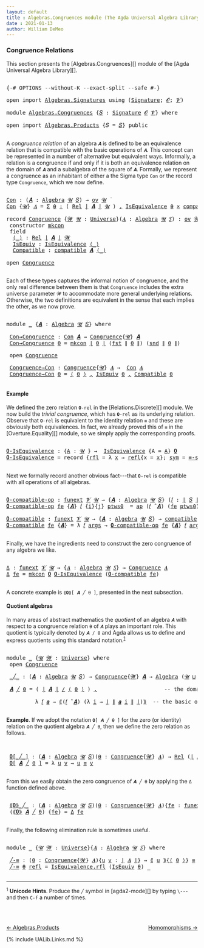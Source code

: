 ```yaml
---
layout: default
title : Algebras.Congruences module (The Agda Universal Algebra Library)
date : 2021-01-13
author: William DeMeo
---
```


### <a id="congruence-relations">Congruence Relations</a>
This section presents the [Algebras.Congruences][] module of the [Agda Universal Algebra Library][].

<pre class="Agda">

<a id="313" class="Symbol">{-#</a> <a id="317" class="Keyword">OPTIONS</a> <a id="325" class="Pragma">--without-K</a> <a id="337" class="Pragma">--exact-split</a> <a id="351" class="Pragma">--safe</a> <a id="358" class="Symbol">#-}</a>

<a id="363" class="Keyword">open</a> <a id="368" class="Keyword">import</a> <a id="375" href="Algebras.Signatures.html" class="Module">Algebras.Signatures</a> <a id="395" class="Keyword">using</a> <a id="401" class="Symbol">(</a><a id="402" href="Algebras.Signatures.html#1238" class="Function">Signature</a><a id="411" class="Symbol">;</a> <a id="413" href="Overture.Preliminaries.html#8157" class="Generalizable">𝓞</a><a id="414" class="Symbol">;</a> <a id="416" href="Universes.html#262" class="Generalizable">𝓥</a><a id="417" class="Symbol">)</a>

<a id="420" class="Keyword">module</a> <a id="427" href="Algebras.Congruences.html" class="Module">Algebras.Congruences</a> <a id="448" class="Symbol">{</a><a id="449" href="Algebras.Congruences.html#449" class="Bound">𝑆</a> <a id="451" class="Symbol">:</a> <a id="453" href="Algebras.Signatures.html#1238" class="Function">Signature</a> <a id="463" href="Overture.Preliminaries.html#8157" class="Generalizable">𝓞</a> <a id="465" href="Universes.html#262" class="Generalizable">𝓥</a><a id="466" class="Symbol">}</a> <a id="468" class="Keyword">where</a>

<a id="475" class="Keyword">open</a> <a id="480" class="Keyword">import</a> <a id="487" href="Algebras.Products.html" class="Module">Algebras.Products</a> <a id="505" class="Symbol">{</a><a id="506" class="Argument">𝑆</a> <a id="508" class="Symbol">=</a> <a id="510" href="Algebras.Congruences.html#449" class="Bound">𝑆</a><a id="511" class="Symbol">}</a> <a id="513" class="Keyword">public</a>

</pre>

A *congruence relation* of an algebra `𝑨` is defined to be an equivalence relation that is compatible with the basic operations of `𝑨`.  This concept can be represented in a number of alternative but equivalent ways.  Informally, a relation is a congruence if and only if it is both an equivalence relation on the domain of `𝑨` and a subalgebra of the square of `𝑨`.  Formally, we represent a congruence as an inhabitant of either a the Sigma type `Con` or the record type `Congruence`, which we now define.

<pre class="Agda">

<a id="Con"></a><a id="1056" href="Algebras.Congruences.html#1056" class="Function">Con</a> <a id="1060" class="Symbol">:</a> <a id="1062" class="Symbol">(</a><a id="1063" href="Algebras.Congruences.html#1063" class="Bound">𝑨</a> <a id="1065" class="Symbol">:</a> <a id="1067" href="Algebras.Algebras.html#844" class="Function">Algebra</a> <a id="1075" href="Universes.html#260" class="Generalizable">𝓤</a> <a id="1077" href="Algebras.Congruences.html#449" class="Bound">𝑆</a><a id="1078" class="Symbol">)</a> <a id="1080" class="Symbol">→</a> <a id="1082" href="Algebras.Products.html#2231" class="Function">ov</a> <a id="1085" href="Universes.html#260" class="Generalizable">𝓤</a> <a id="1087" href="Universes.html#403" class="Function Operator">̇</a>
<a id="1089" href="Algebras.Congruences.html#1056" class="Function">Con</a> <a id="1093" class="Symbol">{</a><a id="1094" href="Algebras.Congruences.html#1094" class="Bound">𝓤</a><a id="1095" class="Symbol">}</a> <a id="1097" href="Algebras.Congruences.html#1097" class="Bound">𝑨</a> <a id="1099" class="Symbol">=</a> <a id="1101" href="MGS-MLTT.html#3074" class="Function">Σ</a> <a id="1103" href="Algebras.Congruences.html#1103" class="Bound">θ</a> <a id="1105" href="MGS-MLTT.html#3074" class="Function">꞉</a> <a id="1107" class="Symbol">(</a> <a id="1109" href="Relations.Discrete.html#6780" class="Function">Rel</a> <a id="1113" href="Overture.Preliminaries.html#13832" class="Function Operator">∣</a> <a id="1115" href="Algebras.Congruences.html#1097" class="Bound">𝑨</a> <a id="1117" href="Overture.Preliminaries.html#13832" class="Function Operator">∣</a> <a id="1119" href="Algebras.Congruences.html#1094" class="Bound">𝓤</a> <a id="1121" class="Symbol">)</a> <a id="1123" href="MGS-MLTT.html#3074" class="Function">,</a> <a id="1125" href="Relations.Quotients.html#2441" class="Record">IsEquivalence</a> <a id="1139" href="Algebras.Congruences.html#1103" class="Bound">θ</a> <a id="1141" href="MGS-MLTT.html#3515" class="Function Operator">×</a> <a id="1143" href="Algebras.Algebras.html#5905" class="Function">compatible</a> <a id="1154" href="Algebras.Congruences.html#1097" class="Bound">𝑨</a> <a id="1156" href="Algebras.Congruences.html#1103" class="Bound">θ</a>

<a id="1159" class="Keyword">record</a> <a id="Congruence"></a><a id="1166" href="Algebras.Congruences.html#1166" class="Record">Congruence</a> <a id="1177" class="Symbol">{</a><a id="1178" href="Algebras.Congruences.html#1178" class="Bound">𝓦</a> <a id="1180" href="Algebras.Congruences.html#1180" class="Bound">𝓤</a> <a id="1182" class="Symbol">:</a> <a id="1184" href="Agda.Primitive.html#423" class="Function">Universe</a><a id="1192" class="Symbol">}(</a><a id="1194" href="Algebras.Congruences.html#1194" class="Bound">𝑨</a> <a id="1196" class="Symbol">:</a> <a id="1198" href="Algebras.Algebras.html#844" class="Function">Algebra</a> <a id="1206" href="Algebras.Congruences.html#1180" class="Bound">𝓤</a> <a id="1208" href="Algebras.Congruences.html#449" class="Bound">𝑆</a><a id="1209" class="Symbol">)</a> <a id="1211" class="Symbol">:</a> <a id="1213" href="Algebras.Products.html#2231" class="Function">ov</a> <a id="1216" href="Algebras.Congruences.html#1178" class="Bound">𝓦</a> <a id="1218" href="Agda.Primitive.html#636" class="Function Operator">⊔</a> <a id="1220" href="Algebras.Congruences.html#1180" class="Bound">𝓤</a> <a id="1222" href="Universes.html#403" class="Function Operator">̇</a>  <a id="1225" class="Keyword">where</a>
 <a id="1232" class="Keyword">constructor</a> <a id="mkcon"></a><a id="1244" href="Algebras.Congruences.html#1244" class="InductiveConstructor">mkcon</a>
 <a id="1251" class="Keyword">field</a>
  <a id="Congruence.⟨_⟩"></a><a id="1259" href="Algebras.Congruences.html#1259" class="Field Operator">⟨_⟩</a> <a id="1263" class="Symbol">:</a> <a id="1265" href="Relations.Discrete.html#6780" class="Function">Rel</a> <a id="1269" href="Overture.Preliminaries.html#13832" class="Function Operator">∣</a> <a id="1271" href="Algebras.Congruences.html#1194" class="Bound">𝑨</a> <a id="1273" href="Overture.Preliminaries.html#13832" class="Function Operator">∣</a> <a id="1275" href="Algebras.Congruences.html#1178" class="Bound">𝓦</a>
  <a id="Congruence.IsEquiv"></a><a id="1279" href="Algebras.Congruences.html#1279" class="Field">IsEquiv</a> <a id="1287" class="Symbol">:</a> <a id="1289" href="Relations.Quotients.html#2441" class="Record">IsEquivalence</a> <a id="1303" href="Algebras.Congruences.html#1259" class="Field Operator">⟨_⟩</a>
  <a id="Congruence.Compatible"></a><a id="1309" href="Algebras.Congruences.html#1309" class="Field">Compatible</a> <a id="1320" class="Symbol">:</a> <a id="1322" href="Algebras.Algebras.html#5905" class="Function">compatible</a> <a id="1333" href="Algebras.Congruences.html#1194" class="Bound">𝑨</a> <a id="1335" href="Algebras.Congruences.html#1259" class="Field Operator">⟨_⟩</a>

<a id="1340" class="Keyword">open</a> <a id="1345" href="Algebras.Congruences.html#1166" class="Module">Congruence</a>

</pre>

Each of these types captures the informal notion of congruence, and the only real difference between them is that `Congruence` includes the extra universe parameter `𝓦` to accommodate more general underlying relations.   Otherwise, the two definitions are equivalent in the sense that each implies the other, as we now prove.

<pre class="Agda">

<a id="1710" class="Keyword">module</a> <a id="1717" href="Algebras.Congruences.html#1717" class="Module">_</a> <a id="1719" class="Symbol">{</a><a id="1720" href="Algebras.Congruences.html#1720" class="Bound">𝑨</a> <a id="1722" class="Symbol">:</a> <a id="1724" href="Algebras.Algebras.html#844" class="Function">Algebra</a> <a id="1732" href="Universes.html#260" class="Generalizable">𝓤</a> <a id="1734" href="Algebras.Congruences.html#449" class="Bound">𝑆</a><a id="1735" class="Symbol">}</a> <a id="1737" class="Keyword">where</a>

 <a id="1745" href="Algebras.Congruences.html#1745" class="Function">Con→Congruence</a> <a id="1760" class="Symbol">:</a> <a id="1762" href="Algebras.Congruences.html#1056" class="Function">Con</a> <a id="1766" href="Algebras.Congruences.html#1720" class="Bound">𝑨</a> <a id="1768" class="Symbol">→</a> <a id="1770" href="Algebras.Congruences.html#1166" class="Record">Congruence</a><a id="1780" class="Symbol">{</a><a id="1781" href="Algebras.Congruences.html#1732" class="Bound">𝓤</a><a id="1782" class="Symbol">}</a> <a id="1784" href="Algebras.Congruences.html#1720" class="Bound">𝑨</a>
 <a id="1787" href="Algebras.Congruences.html#1745" class="Function">Con→Congruence</a> <a id="1802" href="Algebras.Congruences.html#1802" class="Bound">θ</a> <a id="1804" class="Symbol">=</a> <a id="1806" href="Algebras.Congruences.html#1244" class="InductiveConstructor">mkcon</a> <a id="1812" href="Overture.Preliminaries.html#13832" class="Function Operator">∣</a> <a id="1814" href="Algebras.Congruences.html#1802" class="Bound">θ</a> <a id="1816" href="Overture.Preliminaries.html#13832" class="Function Operator">∣</a> <a id="1818" class="Symbol">(</a><a id="1819" href="Overture.Preliminaries.html#13836" class="Function">fst</a> <a id="1823" href="Overture.Preliminaries.html#13884" class="Function Operator">∥</a> <a id="1825" href="Algebras.Congruences.html#1802" class="Bound">θ</a> <a id="1827" href="Overture.Preliminaries.html#13884" class="Function Operator">∥</a><a id="1828" class="Symbol">)</a> <a id="1830" class="Symbol">(</a><a id="1831" href="Overture.Preliminaries.html#13888" class="Function">snd</a> <a id="1835" href="Overture.Preliminaries.html#13884" class="Function Operator">∥</a> <a id="1837" href="Algebras.Congruences.html#1802" class="Bound">θ</a> <a id="1839" href="Overture.Preliminaries.html#13884" class="Function Operator">∥</a><a id="1840" class="Symbol">)</a>

 <a id="1844" class="Keyword">open</a> <a id="1849" href="Algebras.Congruences.html#1166" class="Module">Congruence</a>

 <a id="1862" href="Algebras.Congruences.html#1862" class="Function">Congruence→Con</a> <a id="1877" class="Symbol">:</a> <a id="1879" href="Algebras.Congruences.html#1166" class="Record">Congruence</a><a id="1889" class="Symbol">{</a><a id="1890" href="Algebras.Congruences.html#1732" class="Bound">𝓤</a><a id="1891" class="Symbol">}</a> <a id="1893" href="Algebras.Congruences.html#1720" class="Bound">𝑨</a> <a id="1895" class="Symbol">→</a>  <a id="1898" href="Algebras.Congruences.html#1056" class="Function">Con</a> <a id="1902" href="Algebras.Congruences.html#1720" class="Bound">𝑨</a>
 <a id="1905" href="Algebras.Congruences.html#1862" class="Function">Congruence→Con</a> <a id="1920" href="Algebras.Congruences.html#1920" class="Bound">θ</a> <a id="1922" class="Symbol">=</a> <a id="1924" href="Algebras.Congruences.html#1259" class="Field Operator">⟨</a> <a id="1926" href="Algebras.Congruences.html#1920" class="Bound">θ</a> <a id="1928" href="Algebras.Congruences.html#1259" class="Field Operator">⟩</a> <a id="1930" href="Overture.Preliminaries.html#13136" class="InductiveConstructor Operator">,</a> <a id="1932" href="Algebras.Congruences.html#1279" class="Field">IsEquiv</a> <a id="1940" href="Algebras.Congruences.html#1920" class="Bound">θ</a> <a id="1942" href="Overture.Preliminaries.html#13136" class="InductiveConstructor Operator">,</a> <a id="1944" href="Algebras.Congruences.html#1309" class="Field">Compatible</a> <a id="1955" href="Algebras.Congruences.html#1920" class="Bound">θ</a>

</pre>


#### <a id="example">Example</a>
We defined the zero relation `𝟎-rel` in the [Relations.Discrete][] module.  We now build the *trivial congruence*, which has `𝟎-rel` as its underlying relation. Observe that `𝟎-rel` is equivalent to the identity relation `≡` and these are obviously both equivalences. In fact, we already proved this of `≡` in the [Overture.Equality][] module, so we simply apply the corresponding proofs.

<pre class="Agda">

<a id="𝟎-IsEquivalence"></a><a id="2408" href="Algebras.Congruences.html#2408" class="Function">𝟎-IsEquivalence</a> <a id="2424" class="Symbol">:</a> <a id="2426" class="Symbol">{</a><a id="2427" href="Algebras.Congruences.html#2427" class="Bound">A</a> <a id="2429" class="Symbol">:</a> <a id="2431" href="Universes.html#260" class="Generalizable">𝓤</a> <a id="2433" href="Universes.html#403" class="Function Operator">̇</a><a id="2434" class="Symbol">}</a> <a id="2436" class="Symbol">→</a>  <a id="2439" href="Relations.Quotients.html#2441" class="Record">IsEquivalence</a> <a id="2453" class="Symbol">{</a><a id="2454" class="Argument">A</a> <a id="2456" class="Symbol">=</a> <a id="2458" href="Algebras.Congruences.html#2427" class="Bound">A</a><a id="2459" class="Symbol">}</a> <a id="2461" href="Relations.Discrete.html#7840" class="Function">𝟎</a>
<a id="2463" href="Algebras.Congruences.html#2408" class="Function">𝟎-IsEquivalence</a> <a id="2479" class="Symbol">=</a> <a id="2481" class="Keyword">record</a> <a id="2488" class="Symbol">{</a><a id="2489" href="Relations.Quotients.html#2505" class="Field">rfl</a> <a id="2493" class="Symbol">=</a> <a id="2495" class="Symbol">λ</a> <a id="2497" href="Algebras.Congruences.html#2497" class="Bound">x</a> <a id="2499" class="Symbol">→</a> <a id="2501" href="Identity-Type.html#162" class="InductiveConstructor">refl</a><a id="2505" class="Symbol">{</a><a id="2506" class="Argument">x</a> <a id="2508" class="Symbol">=</a> <a id="2510" href="Algebras.Congruences.html#2497" class="Bound">x</a><a id="2511" class="Symbol">};</a> <a id="2514" href="Relations.Quotients.html#2529" class="Field">sym</a> <a id="2518" class="Symbol">=</a> <a id="2520" href="Overture.Equality.html#2864" class="Function">≡-symmetric</a><a id="2531" class="Symbol">;</a> <a id="2533" href="Relations.Quotients.html#2553" class="Field">trans</a> <a id="2539" class="Symbol">=</a> <a id="2541" href="Overture.Equality.html#3004" class="Function">≡-transitive</a><a id="2553" class="Symbol">}</a>

</pre>

Next we formally record another obvious fact---that `𝟎-rel` is compatible with all operations of all algebras.

<pre class="Agda">

<a id="𝟎-compatible-op"></a><a id="2694" href="Algebras.Congruences.html#2694" class="Function">𝟎-compatible-op</a> <a id="2710" class="Symbol">:</a> <a id="2712" href="MGS-FunExt-from-Univalence.html#393" class="Function">funext</a> <a id="2719" href="Algebras.Congruences.html#465" class="Bound">𝓥</a> <a id="2721" href="Universes.html#260" class="Generalizable">𝓤</a> <a id="2723" class="Symbol">→</a> <a id="2725" class="Symbol">{</a><a id="2726" href="Algebras.Congruences.html#2726" class="Bound">𝑨</a> <a id="2728" class="Symbol">:</a> <a id="2730" href="Algebras.Algebras.html#844" class="Function">Algebra</a> <a id="2738" href="Universes.html#260" class="Generalizable">𝓤</a> <a id="2740" href="Algebras.Congruences.html#449" class="Bound">𝑆</a><a id="2741" class="Symbol">}</a> <a id="2743" class="Symbol">(</a><a id="2744" href="Algebras.Congruences.html#2744" class="Bound">𝑓</a> <a id="2746" class="Symbol">:</a> <a id="2748" href="Overture.Preliminaries.html#13832" class="Function Operator">∣</a> <a id="2750" href="Algebras.Congruences.html#449" class="Bound">𝑆</a> <a id="2752" href="Overture.Preliminaries.html#13832" class="Function Operator">∣</a><a id="2753" class="Symbol">)</a> <a id="2755" class="Symbol">→</a> <a id="2757" class="Symbol">(</a><a id="2758" href="Algebras.Congruences.html#2744" class="Bound">𝑓</a> <a id="2760" href="Algebras.Algebras.html#3080" class="Function Operator">̂</a> <a id="2762" href="Algebras.Congruences.html#2726" class="Bound">𝑨</a><a id="2763" class="Symbol">)</a> <a id="2765" href="Relations.Discrete.html#9896" class="Function Operator">|:</a> <a id="2768" href="Relations.Discrete.html#7840" class="Function">𝟎</a>
<a id="2770" href="Algebras.Congruences.html#2694" class="Function">𝟎-compatible-op</a> <a id="2786" href="Algebras.Congruences.html#2786" class="Bound">fe</a> <a id="2789" class="Symbol">{</a><a id="2790" href="Algebras.Congruences.html#2790" class="Bound">𝑨</a><a id="2791" class="Symbol">}</a> <a id="2793" href="Algebras.Congruences.html#2793" class="Bound">𝑓</a> <a id="2795" class="Symbol">{</a><a id="2796" href="Algebras.Congruences.html#2796" class="Bound">i</a><a id="2797" class="Symbol">}{</a><a id="2799" href="Algebras.Congruences.html#2799" class="Bound">j</a><a id="2800" class="Symbol">}</a> <a id="2802" href="Algebras.Congruences.html#2802" class="Bound">ptws0</a>  <a id="2809" class="Symbol">=</a> <a id="2811" href="MGS-MLTT.html#6613" class="Function">ap</a> <a id="2814" class="Symbol">(</a><a id="2815" href="Algebras.Congruences.html#2793" class="Bound">𝑓</a> <a id="2817" href="Algebras.Algebras.html#3080" class="Function Operator">̂</a> <a id="2819" href="Algebras.Congruences.html#2790" class="Bound">𝑨</a><a id="2820" class="Symbol">)</a> <a id="2822" class="Symbol">(</a><a id="2823" href="Algebras.Congruences.html#2786" class="Bound">fe</a> <a id="2826" href="Algebras.Congruences.html#2802" class="Bound">ptws0</a><a id="2831" class="Symbol">)</a>

<a id="𝟎-compatible"></a><a id="2834" href="Algebras.Congruences.html#2834" class="Function">𝟎-compatible</a> <a id="2847" class="Symbol">:</a> <a id="2849" href="MGS-FunExt-from-Univalence.html#393" class="Function">funext</a> <a id="2856" href="Algebras.Congruences.html#465" class="Bound">𝓥</a> <a id="2858" href="Universes.html#260" class="Generalizable">𝓤</a> <a id="2860" class="Symbol">→</a> <a id="2862" class="Symbol">{</a><a id="2863" href="Algebras.Congruences.html#2863" class="Bound">𝑨</a> <a id="2865" class="Symbol">:</a> <a id="2867" href="Algebras.Algebras.html#844" class="Function">Algebra</a> <a id="2875" href="Universes.html#260" class="Generalizable">𝓤</a> <a id="2877" href="Algebras.Congruences.html#449" class="Bound">𝑆</a><a id="2878" class="Symbol">}</a> <a id="2880" class="Symbol">→</a> <a id="2882" href="Algebras.Algebras.html#5905" class="Function">compatible</a> <a id="2893" href="Algebras.Congruences.html#2863" class="Bound">𝑨</a> <a id="2895" href="Relations.Discrete.html#7840" class="Function">𝟎</a>
<a id="2897" href="Algebras.Congruences.html#2834" class="Function">𝟎-compatible</a> <a id="2910" href="Algebras.Congruences.html#2910" class="Bound">fe</a> <a id="2913" class="Symbol">{</a><a id="2914" href="Algebras.Congruences.html#2914" class="Bound">𝑨</a><a id="2915" class="Symbol">}</a> <a id="2917" class="Symbol">=</a> <a id="2919" class="Symbol">λ</a> <a id="2921" href="Algebras.Congruences.html#2921" class="Bound">𝑓</a> <a id="2923" href="Algebras.Congruences.html#2923" class="Bound">args</a> <a id="2928" class="Symbol">→</a> <a id="2930" href="Algebras.Congruences.html#2694" class="Function">𝟎-compatible-op</a> <a id="2946" href="Algebras.Congruences.html#2910" class="Bound">fe</a> <a id="2949" class="Symbol">{</a><a id="2950" href="Algebras.Congruences.html#2914" class="Bound">𝑨</a><a id="2951" class="Symbol">}</a> <a id="2953" href="Algebras.Congruences.html#2921" class="Bound">𝑓</a> <a id="2955" href="Algebras.Congruences.html#2923" class="Bound">args</a>

</pre>

Finally, we have the ingredients need to construct the zero congruence of any algebra we like.

<pre class="Agda">

<a id="Δ"></a><a id="3083" href="Algebras.Congruences.html#3083" class="Function">Δ</a> <a id="3085" class="Symbol">:</a> <a id="3087" href="MGS-FunExt-from-Univalence.html#393" class="Function">funext</a> <a id="3094" href="Algebras.Congruences.html#465" class="Bound">𝓥</a> <a id="3096" href="Universes.html#260" class="Generalizable">𝓤</a> <a id="3098" class="Symbol">→</a> <a id="3100" class="Symbol">{</a><a id="3101" href="Algebras.Congruences.html#3101" class="Bound">𝑨</a> <a id="3103" class="Symbol">:</a> <a id="3105" href="Algebras.Algebras.html#844" class="Function">Algebra</a> <a id="3113" href="Universes.html#260" class="Generalizable">𝓤</a> <a id="3115" href="Algebras.Congruences.html#449" class="Bound">𝑆</a><a id="3116" class="Symbol">}</a> <a id="3118" class="Symbol">→</a> <a id="3120" href="Algebras.Congruences.html#1166" class="Record">Congruence</a> <a id="3131" href="Algebras.Congruences.html#3101" class="Bound">𝑨</a>
<a id="3133" href="Algebras.Congruences.html#3083" class="Function">Δ</a> <a id="3135" href="Algebras.Congruences.html#3135" class="Bound">fe</a> <a id="3138" class="Symbol">=</a> <a id="3140" href="Algebras.Congruences.html#1244" class="InductiveConstructor">mkcon</a> <a id="3146" href="Relations.Discrete.html#7840" class="Function">𝟎</a> <a id="3148" href="Algebras.Congruences.html#2408" class="Function">𝟎-IsEquivalence</a> <a id="3164" class="Symbol">(</a><a id="3165" href="Algebras.Congruences.html#2834" class="Function">𝟎-compatible</a> <a id="3178" href="Algebras.Congruences.html#3135" class="Bound">fe</a><a id="3180" class="Symbol">)</a>

</pre>


A concrete example is `⟪𝟎⟫[ 𝑨 ╱ θ ]`, presented in the next subsection.

#### <a id="quotient-algebras">Quotient algebras</a>
In many areas of abstract mathematics the *quotient* of an algebra `𝑨` with respect to a congruence relation `θ` of `𝑨` plays an important role. This quotient is typically denoted by `𝑨 / θ` and Agda allows us to define and express quotients using this standard notation.<sup>[1](Algebras.Congruences.html#fn1)</sup>

<pre class="Agda">

<a id="3654" class="Keyword">module</a> <a id="3661" href="Algebras.Congruences.html#3661" class="Module">_</a> <a id="3663" class="Symbol">{</a><a id="3664" href="Algebras.Congruences.html#3664" class="Bound">𝓤</a> <a id="3666" href="Algebras.Congruences.html#3666" class="Bound">𝓦</a> <a id="3668" class="Symbol">:</a> <a id="3670" href="Agda.Primitive.html#423" class="Function">Universe</a><a id="3678" class="Symbol">}</a> <a id="3680" class="Keyword">where</a>
 <a id="3687" class="Keyword">open</a> <a id="3692" href="Algebras.Congruences.html#1166" class="Module">Congruence</a>

 <a id="3705" href="Algebras.Congruences.html#3705" class="Function Operator">_╱_</a> <a id="3709" class="Symbol">:</a> <a id="3711" class="Symbol">(</a><a id="3712" href="Algebras.Congruences.html#3712" class="Bound">𝑨</a> <a id="3714" class="Symbol">:</a> <a id="3716" href="Algebras.Algebras.html#844" class="Function">Algebra</a> <a id="3724" href="Algebras.Congruences.html#3664" class="Bound">𝓤</a> <a id="3726" href="Algebras.Congruences.html#449" class="Bound">𝑆</a><a id="3727" class="Symbol">)</a> <a id="3729" class="Symbol">→</a> <a id="3731" href="Algebras.Congruences.html#1166" class="Record">Congruence</a><a id="3741" class="Symbol">{</a><a id="3742" href="Algebras.Congruences.html#3666" class="Bound">𝓦</a><a id="3743" class="Symbol">}</a> <a id="3745" href="Algebras.Congruences.html#3712" class="Bound">𝑨</a> <a id="3747" class="Symbol">→</a> <a id="3749" href="Algebras.Algebras.html#844" class="Function">Algebra</a> <a id="3757" class="Symbol">(</a><a id="3758" href="Algebras.Congruences.html#3664" class="Bound">𝓤</a> <a id="3760" href="Agda.Primitive.html#636" class="Function Operator">⊔</a> <a id="3762" href="Algebras.Congruences.html#3666" class="Bound">𝓦</a> <a id="3764" href="Agda.Primitive.html#606" class="Function Operator">⁺</a><a id="3765" class="Symbol">)</a> <a id="3767" href="Algebras.Congruences.html#449" class="Bound">𝑆</a>

 <a id="3771" href="Algebras.Congruences.html#3771" class="Bound">𝑨</a> <a id="3773" href="Algebras.Congruences.html#3705" class="Function Operator">╱</a> <a id="3775" href="Algebras.Congruences.html#3775" class="Bound">θ</a> <a id="3777" class="Symbol">=</a> <a id="3779" class="Symbol">(</a> <a id="3781" href="Overture.Preliminaries.html#13832" class="Function Operator">∣</a> <a id="3783" href="Algebras.Congruences.html#3771" class="Bound">𝑨</a> <a id="3785" href="Overture.Preliminaries.html#13832" class="Function Operator">∣</a> <a id="3787" href="Relations.Quotients.html#4092" class="Function Operator">/</a> <a id="3789" href="Algebras.Congruences.html#1259" class="Field Operator">⟨</a> <a id="3791" href="Algebras.Congruences.html#3775" class="Bound">θ</a> <a id="3793" href="Algebras.Congruences.html#1259" class="Field Operator">⟩</a> <a id="3795" class="Symbol">)</a> <a id="3797" href="Overture.Preliminaries.html#13136" class="InductiveConstructor Operator">,</a>                     <a id="3819" class="Comment">-- the domain of the quotient algebra</a>

         <a id="3867" class="Symbol">λ</a> <a id="3869" href="Algebras.Congruences.html#3869" class="Bound">𝑓</a> <a id="3871" href="Algebras.Congruences.html#3871" class="Bound">𝒂</a> <a id="3873" class="Symbol">→</a> <a id="3875" href="Relations.Quotients.html#4292" class="Function Operator">⟪</a><a id="3876" class="Symbol">(</a><a id="3877" href="Algebras.Congruences.html#3869" class="Bound">𝑓</a> <a id="3879" href="Algebras.Algebras.html#3080" class="Function Operator">̂</a> <a id="3881" href="Algebras.Congruences.html#3771" class="Bound">𝑨</a><a id="3882" class="Symbol">)</a> <a id="3884" class="Symbol">(λ</a> <a id="3887" href="Algebras.Congruences.html#3887" class="Bound">i</a> <a id="3889" class="Symbol">→</a> <a id="3891" href="Overture.Preliminaries.html#13832" class="Function Operator">∣</a> <a id="3893" href="Overture.Preliminaries.html#13884" class="Function Operator">∥</a> <a id="3895" href="Algebras.Congruences.html#3871" class="Bound">𝒂</a> <a id="3897" href="Algebras.Congruences.html#3887" class="Bound">i</a> <a id="3899" href="Overture.Preliminaries.html#13884" class="Function Operator">∥</a> <a id="3901" href="Overture.Preliminaries.html#13832" class="Function Operator">∣</a><a id="3902" class="Symbol">)</a><a id="3903" href="Relations.Quotients.html#4292" class="Function Operator">⟫</a>  <a id="3906" class="Comment">-- the basic operations of the quotient algebra</a>

</pre>

**Example**. If we adopt the notation `𝟎[ 𝑨 ╱ θ ]` for the zero (or identity) relation on the quotient algebra `𝑨 ╱ θ`, then we define the zero relation as follows.

<pre class="Agda">


 <a id="4149" href="Algebras.Congruences.html#4149" class="Function Operator">𝟎[_╱_]</a> <a id="4156" class="Symbol">:</a> <a id="4158" class="Symbol">(</a><a id="4159" href="Algebras.Congruences.html#4159" class="Bound">𝑨</a> <a id="4161" class="Symbol">:</a> <a id="4163" href="Algebras.Algebras.html#844" class="Function">Algebra</a> <a id="4171" href="Algebras.Congruences.html#3664" class="Bound">𝓤</a> <a id="4173" href="Algebras.Congruences.html#449" class="Bound">𝑆</a><a id="4174" class="Symbol">)(</a><a id="4176" href="Algebras.Congruences.html#4176" class="Bound">θ</a> <a id="4178" class="Symbol">:</a> <a id="4180" href="Algebras.Congruences.html#1166" class="Record">Congruence</a><a id="4190" class="Symbol">{</a><a id="4191" href="Algebras.Congruences.html#3666" class="Bound">𝓦</a><a id="4192" class="Symbol">}</a> <a id="4194" href="Algebras.Congruences.html#4159" class="Bound">𝑨</a><a id="4195" class="Symbol">)</a> <a id="4197" class="Symbol">→</a> <a id="4199" href="Relations.Discrete.html#6780" class="Function">Rel</a> <a id="4203" class="Symbol">(</a><a id="4204" href="Overture.Preliminaries.html#13832" class="Function Operator">∣</a> <a id="4206" href="Algebras.Congruences.html#4159" class="Bound">𝑨</a> <a id="4208" href="Overture.Preliminaries.html#13832" class="Function Operator">∣</a> <a id="4210" href="Relations.Quotients.html#4092" class="Function Operator">/</a> <a id="4212" href="Algebras.Congruences.html#1259" class="Field Operator">⟨</a> <a id="4214" href="Algebras.Congruences.html#4176" class="Bound">θ</a> <a id="4216" href="Algebras.Congruences.html#1259" class="Field Operator">⟩</a><a id="4217" class="Symbol">)(</a><a id="4219" href="Algebras.Congruences.html#3664" class="Bound">𝓤</a> <a id="4221" href="Agda.Primitive.html#636" class="Function Operator">⊔</a> <a id="4223" href="Algebras.Congruences.html#3666" class="Bound">𝓦</a> <a id="4225" href="Agda.Primitive.html#606" class="Function Operator">⁺</a><a id="4226" class="Symbol">)</a>
 <a id="4229" href="Algebras.Congruences.html#4149" class="Function Operator">𝟎[</a> <a id="4232" href="Algebras.Congruences.html#4232" class="Bound">𝑨</a> <a id="4234" href="Algebras.Congruences.html#4149" class="Function Operator">╱</a> <a id="4236" href="Algebras.Congruences.html#4236" class="Bound">θ</a> <a id="4238" href="Algebras.Congruences.html#4149" class="Function Operator">]</a> <a id="4240" class="Symbol">=</a> <a id="4242" class="Symbol">λ</a> <a id="4244" href="Algebras.Congruences.html#4244" class="Bound">u</a> <a id="4246" href="Algebras.Congruences.html#4246" class="Bound">v</a> <a id="4248" class="Symbol">→</a> <a id="4250" href="Algebras.Congruences.html#4244" class="Bound">u</a> <a id="4252" href="Overture.Equality.html#2388" class="Datatype Operator">≡</a> <a id="4254" href="Algebras.Congruences.html#4246" class="Bound">v</a>

</pre>

From this we easily obtain the zero congruence of `𝑨 ╱ θ` by applying the `Δ` function defined above.

<pre class="Agda">

 <a id="4387" href="Algebras.Congruences.html#4387" class="Function Operator">⟪𝟎⟫_╱_</a> <a id="4394" class="Symbol">:</a> <a id="4396" class="Symbol">(</a><a id="4397" href="Algebras.Congruences.html#4397" class="Bound">𝑨</a> <a id="4399" class="Symbol">:</a> <a id="4401" href="Algebras.Algebras.html#844" class="Function">Algebra</a> <a id="4409" href="Algebras.Congruences.html#3664" class="Bound">𝓤</a> <a id="4411" href="Algebras.Congruences.html#449" class="Bound">𝑆</a><a id="4412" class="Symbol">)(</a><a id="4414" href="Algebras.Congruences.html#4414" class="Bound">θ</a> <a id="4416" class="Symbol">:</a> <a id="4418" href="Algebras.Congruences.html#1166" class="Record">Congruence</a><a id="4428" class="Symbol">{</a><a id="4429" href="Algebras.Congruences.html#3666" class="Bound">𝓦</a><a id="4430" class="Symbol">}</a> <a id="4432" href="Algebras.Congruences.html#4397" class="Bound">𝑨</a><a id="4433" class="Symbol">){</a><a id="4435" href="Algebras.Congruences.html#4435" class="Bound">fe</a> <a id="4438" class="Symbol">:</a> <a id="4440" href="MGS-FunExt-from-Univalence.html#393" class="Function">funext</a> <a id="4447" href="Algebras.Congruences.html#465" class="Bound">𝓥</a> <a id="4449" class="Symbol">(</a><a id="4450" href="Algebras.Congruences.html#3664" class="Bound">𝓤</a> <a id="4452" href="Agda.Primitive.html#636" class="Function Operator">⊔</a> <a id="4454" href="Algebras.Congruences.html#3666" class="Bound">𝓦</a> <a id="4456" href="Agda.Primitive.html#606" class="Function Operator">⁺</a><a id="4457" class="Symbol">)}</a> <a id="4460" class="Symbol">→</a> <a id="4462" href="Algebras.Congruences.html#1166" class="Record">Congruence</a> <a id="4473" class="Symbol">(</a><a id="4474" href="Algebras.Congruences.html#4397" class="Bound">𝑨</a> <a id="4476" href="Algebras.Congruences.html#3705" class="Function Operator">╱</a> <a id="4478" href="Algebras.Congruences.html#4414" class="Bound">θ</a><a id="4479" class="Symbol">)</a>
 <a id="4482" class="Symbol">(</a><a id="4483" href="Algebras.Congruences.html#4387" class="Function Operator">⟪𝟎⟫</a> <a id="4487" href="Algebras.Congruences.html#4487" class="Bound">𝑨</a> <a id="4489" href="Algebras.Congruences.html#4387" class="Function Operator">╱</a> <a id="4491" href="Algebras.Congruences.html#4491" class="Bound">θ</a><a id="4492" class="Symbol">)</a> <a id="4494" class="Symbol">{</a><a id="4495" href="Algebras.Congruences.html#4495" class="Bound">fe</a><a id="4497" class="Symbol">}</a> <a id="4499" class="Symbol">=</a> <a id="4501" href="Algebras.Congruences.html#3083" class="Function">Δ</a> <a id="4503" href="Algebras.Congruences.html#4495" class="Bound">fe</a>

</pre>


Finally, the following elimination rule is sometimes useful.

<pre class="Agda">

<a id="4596" class="Keyword">module</a> <a id="4603" href="Algebras.Congruences.html#4603" class="Module">_</a> <a id="4605" class="Symbol">{</a><a id="4606" href="Algebras.Congruences.html#4606" class="Bound">𝓤</a> <a id="4608" href="Algebras.Congruences.html#4608" class="Bound">𝓦</a> <a id="4610" class="Symbol">:</a> <a id="4612" href="Agda.Primitive.html#423" class="Function">Universe</a><a id="4620" class="Symbol">}{</a><a id="4622" href="Algebras.Congruences.html#4622" class="Bound">𝑨</a> <a id="4624" class="Symbol">:</a> <a id="4626" href="Algebras.Algebras.html#844" class="Function">Algebra</a> <a id="4634" href="Algebras.Congruences.html#4606" class="Bound">𝓤</a> <a id="4636" href="Algebras.Congruences.html#449" class="Bound">𝑆</a><a id="4637" class="Symbol">}</a> <a id="4639" class="Keyword">where</a>

 <a id="4647" href="Algebras.Congruences.html#4647" class="Function">╱-≡</a> <a id="4651" class="Symbol">:</a> <a id="4653" class="Symbol">(</a><a id="4654" href="Algebras.Congruences.html#4654" class="Bound">θ</a> <a id="4656" class="Symbol">:</a> <a id="4658" href="Algebras.Congruences.html#1166" class="Record">Congruence</a><a id="4668" class="Symbol">{</a><a id="4669" href="Algebras.Congruences.html#4608" class="Bound">𝓦</a><a id="4670" class="Symbol">}</a> <a id="4672" href="Algebras.Congruences.html#4622" class="Bound">𝑨</a><a id="4673" class="Symbol">){</a><a id="4675" href="Algebras.Congruences.html#4675" class="Bound">u</a> <a id="4677" href="Algebras.Congruences.html#4677" class="Bound">v</a> <a id="4679" class="Symbol">:</a> <a id="4681" href="Overture.Preliminaries.html#13832" class="Function Operator">∣</a> <a id="4683" href="Algebras.Congruences.html#4622" class="Bound">𝑨</a> <a id="4685" href="Overture.Preliminaries.html#13832" class="Function Operator">∣</a><a id="4686" class="Symbol">}</a> <a id="4688" class="Symbol">→</a> <a id="4690" href="Relations.Quotients.html#4292" class="Function Operator">⟪</a> <a id="4692" href="Algebras.Congruences.html#4675" class="Bound">u</a> <a id="4694" href="Relations.Quotients.html#4292" class="Function Operator">⟫</a><a id="4695" class="Symbol">{</a><a id="4696" href="Algebras.Congruences.html#1259" class="Field Operator">⟨</a> <a id="4698" href="Algebras.Congruences.html#4654" class="Bound">θ</a> <a id="4700" href="Algebras.Congruences.html#1259" class="Field Operator">⟩</a><a id="4701" class="Symbol">}</a> <a id="4703" href="Overture.Equality.html#2388" class="Datatype Operator">≡</a> <a id="4705" href="Relations.Quotients.html#4292" class="Function Operator">⟪</a> <a id="4707" href="Algebras.Congruences.html#4677" class="Bound">v</a> <a id="4709" href="Relations.Quotients.html#4292" class="Function Operator">⟫</a> <a id="4711" class="Symbol">→</a> <a id="4713" href="Algebras.Congruences.html#1259" class="Field Operator">⟨</a> <a id="4715" href="Algebras.Congruences.html#4654" class="Bound">θ</a> <a id="4717" href="Algebras.Congruences.html#1259" class="Field Operator">⟩</a> <a id="4719" href="Algebras.Congruences.html#4675" class="Bound">u</a> <a id="4721" href="Algebras.Congruences.html#4677" class="Bound">v</a>
 <a id="4724" href="Algebras.Congruences.html#4647" class="Function">╱-≡</a> <a id="4728" href="Algebras.Congruences.html#4728" class="Bound">θ</a> <a id="4730" href="Identity-Type.html#162" class="InductiveConstructor">refl</a> <a id="4735" class="Symbol">=</a> <a id="4737" href="Relations.Quotients.html#2505" class="Field">IsEquivalence.rfl</a> <a id="4755" class="Symbol">(</a><a id="4756" href="Algebras.Congruences.html#1279" class="Field">IsEquiv</a> <a id="4764" href="Algebras.Congruences.html#4728" class="Bound">θ</a><a id="4765" class="Symbol">)</a> <a id="4767" class="Symbol">_</a>

</pre>

--------------------------------------

<sup>1</sup><span class="footnote" id="fn1"> **Unicode Hints**. Produce the `╱` symbol in [agda2-mode][] by typing `\---` and then `C-f` a number of times.</span>



<br>
<br>

[← Algebras.Products](Algebras.Products.html)
<span style="float:right;">[Homomorphisms →](Homomorphisms.html)</span>

{% include UALib.Links.md %}
